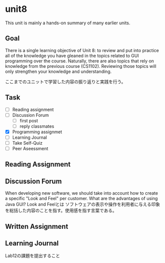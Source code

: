 # unit8

This unit is mainly a hands-on summary of many earlier units.

## Goal

There is a single learning objective of Unit 8: to review and put into practice all of the knowledge you have gleaned in the topics related to GUI programming over the course. Naturally, there are also topics that rely on knowledge from the previous course (CS1102). Reviewing those topics will only strengthen your knowledge and understanding.

ここまでのユニットで学習した内容の振り返りと実践を行う。

## Task

- [ ] Reading assignment
- [ ] Discussion Forum
  - [ ] first post
  - [ ] reply classmates
- [x] Programming assignmet
- [ ] Learning Journal
- [ ] Take Self-Quiz
- [ ] Peer Aseessment

## Reading Assignment

## Discussion Forum

When developing new software, we should take into account how to create a specific "Look and Feel" per customer. What are the advantages of using Java GUI?
Look and Feelとは
  ソフトウェアの表示や操作を利用者に与える印象を総括した内容のことを指す。使用感を指す言葉である。

## Written Assignment

## Learning Journal

Lab12の課題を提出すること
